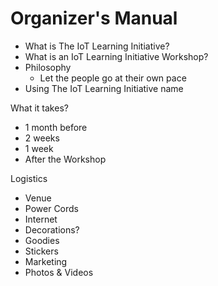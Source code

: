 # Organizer's Manual

- What is The IoT Learning Initiative?
- What is an IoT Learning Initiative Workshop?
- Philosophy
  - Let the people go at their own pace
- Using The IoT Learning Initiative name

What it takes?

- 1 month before
- 2 weeks
- 1 week
- After the Workshop

Logistics

- Venue
- Power Cords
- Internet
- Decorations?
- Goodies
- Stickers
- Marketing
- Photos & Videos






